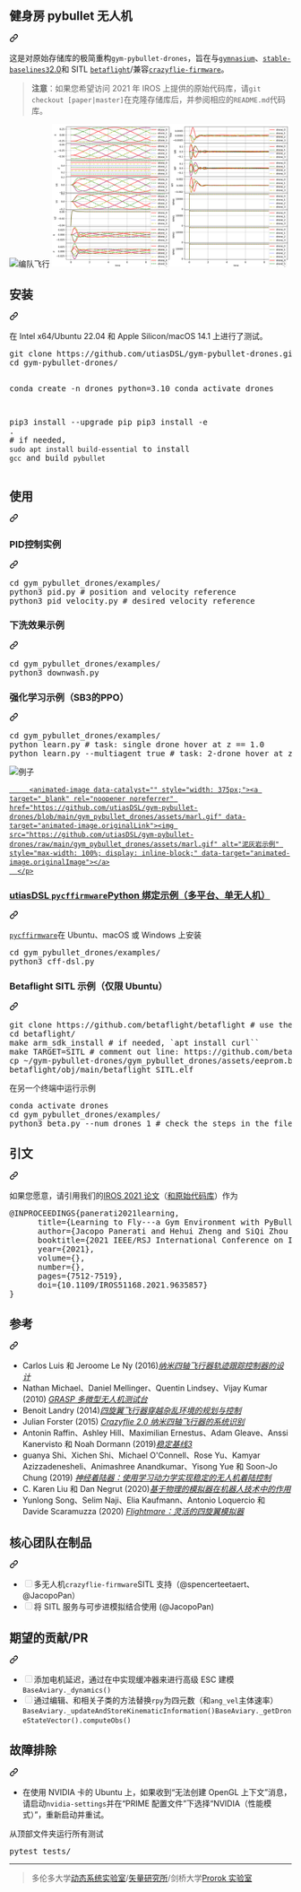 <div class="Box-sc-g0xbh4-0 bJMeLZ js-snippet-clipboard-copy-unpositioned" data-hpc="true"><article class="markdown-body entry-content container-lg" itemprop="text"><div class="markdown-heading" dir="auto"><h1 tabindex="-1" class="heading-element" dir="auto"><font style="vertical-align: inherit;"><font style="vertical-align: inherit;">健身房 pybullet 无人机</font></font></h1><a id="user-content-gym-pybullet-drones" class="anchor" aria-label="永久链接：gym-pybullet-drones" href="#gym-pybullet-drones"><svg class="octicon octicon-link" viewBox="0 0 16 16" version="1.1" width="16" height="16" aria-hidden="true"><path d="m7.775 3.275 1.25-1.25a3.5 3.5 0 1 1 4.95 4.95l-2.5 2.5a3.5 3.5 0 0 1-4.95 0 .751.751 0 0 1 .018-1.042.751.751 0 0 1 1.042-.018 1.998 1.998 0 0 0 2.83 0l2.5-2.5a2.002 2.002 0 0 0-2.83-2.83l-1.25 1.25a.751.751 0 0 1-1.042-.018.751.751 0 0 1-.018-1.042Zm-4.69 9.64a1.998 1.998 0 0 0 2.83 0l1.25-1.25a.751.751 0 0 1 1.042.018.751.751 0 0 1 .018 1.042l-1.25 1.25a3.5 3.5 0 1 1-4.95-4.95l2.5-2.5a3.5 3.5 0 0 1 4.95 0 .751.751 0 0 1-.018 1.042.751.751 0 0 1-1.042.018 1.998 1.998 0 0 0-2.83 0l-2.5 2.5a1.998 1.998 0 0 0 0 2.83Z"></path></svg></a></div>
<p dir="auto"><font style="vertical-align: inherit;"><font style="vertical-align: inherit;">这是对原始存储库的极简重构</font></font><code>gym-pybullet-drones</code><font style="vertical-align: inherit;"><font style="vertical-align: inherit;">，旨在与</font></font><a href="https://github.com/Farama-Foundation/Gymnasium"><code>gymnasium</code></a><font style="vertical-align: inherit;"><font style="vertical-align: inherit;">、</font></font><a href="https://github.com/DLR-RM/stable-baselines3/pull/1327" data-hovercard-type="pull_request" data-hovercard-url="/DLR-RM/stable-baselines3/pull/1327/hovercard"><code>stable-baselines3</code><font style="vertical-align: inherit;"><font style="vertical-align: inherit;">2.0</font></font></a><font style="vertical-align: inherit;"><font style="vertical-align: inherit;">和 SITL </font></font><a href="https://github.com/betaflight/betaflight"><code>betaflight</code></a><font style="vertical-align: inherit;"><font style="vertical-align: inherit;">/兼容</font></font><a href="https://github.com/bitcraze/crazyflie-firmware/"><code>crazyflie-firmware</code></a><font style="vertical-align: inherit;"><font style="vertical-align: inherit;">。</font></font></p>
<blockquote>
<p dir="auto"><strong><font style="vertical-align: inherit;"><font style="vertical-align: inherit;">注意</font></font></strong><font style="vertical-align: inherit;"><font style="vertical-align: inherit;">：如果您希望访问 2021 年 IROS 上提供的原始代码库，请</font></font><code>git checkout [paper|master]</code><font style="vertical-align: inherit;"><font style="vertical-align: inherit;">在克隆存储库后，并参阅相应的</font></font><code>README.md</code><font style="vertical-align: inherit;"><font style="vertical-align: inherit;">代码库。</font></font></p>
</blockquote>
<p dir="auto"><animated-image data-catalyst="" style="width: 325px;"><a target="_blank" rel="noopener noreferrer" href="https://github.com/utiasDSL/gym-pybullet-drones/blob/main/gym_pybullet_drones/assets/helix.gif" data-target="animated-image.originalLink"><img src="https://github.com/utiasDSL/gym-pybullet-drones/raw/main/gym_pybullet_drones/assets/helix.gif" alt="编队飞行" style="max-width: 100%; display: inline-block;" data-target="animated-image.originalImage"></a>
       <a target="_blank" rel="noopener noreferrer" href="https://github.com/utiasDSL/gym-pybullet-drones/blob/main/gym_pybullet_drones/assets/helix.png"><img src="https://github.com/utiasDSL/gym-pybullet-drones/raw/main/gym_pybullet_drones/assets/helix.png" alt="控制信息" width="425" style="max-width: 100%;"></a></p>
<div class="markdown-heading" dir="auto"><h2 tabindex="-1" class="heading-element" dir="auto"><font style="vertical-align: inherit;"><font style="vertical-align: inherit;">安装</font></font></h2><a id="user-content-installation" class="anchor" aria-label="永久链接：安装" href="#installation"><svg class="octicon octicon-link" viewBox="0 0 16 16" version="1.1" width="16" height="16" aria-hidden="true"><path d="m7.775 3.275 1.25-1.25a3.5 3.5 0 1 1 4.95 4.95l-2.5 2.5a3.5 3.5 0 0 1-4.95 0 .751.751 0 0 1 .018-1.042.751.751 0 0 1 1.042-.018 1.998 1.998 0 0 0 2.83 0l2.5-2.5a2.002 2.002 0 0 0-2.83-2.83l-1.25 1.25a.751.751 0 0 1-1.042-.018.751.751 0 0 1-.018-1.042Zm-4.69 9.64a1.998 1.998 0 0 0 2.83 0l1.25-1.25a.751.751 0 0 1 1.042.018.751.751 0 0 1 .018 1.042l-1.25 1.25a3.5 3.5 0 1 1-4.95-4.95l2.5-2.5a3.5 3.5 0 0 1 4.95 0 .751.751 0 0 1-.018 1.042.751.751 0 0 1-1.042.018 1.998 1.998 0 0 0-2.83 0l-2.5 2.5a1.998 1.998 0 0 0 0 2.83Z"></path></svg></a></div>
<p dir="auto"><font style="vertical-align: inherit;"><font style="vertical-align: inherit;">在 Intel x64/Ubuntu 22.04 和 Apple Silicon/macOS 14.1 上进行了测试。</font></font></p>
<div class="highlight highlight-source-shell notranslate position-relative overflow-auto" dir="auto"><pre>git clone https://github.com/utiasDSL/gym-pybullet-drones.git
<span class="pl-c1">cd</span> gym-pybullet-drones/

conda create -n drones python=3.10
conda activate drones

pip3 install --upgrade pip
pip3 install -e <span class="pl-c1">.</span> <span class="pl-c"><span class="pl-c">#</span> if needed, `sudo apt install build-essential` to install `gcc` and build `pybullet`</span>
</pre><div class="zeroclipboard-container">
     
  </div></div>
<div class="markdown-heading" dir="auto"><h2 tabindex="-1" class="heading-element" dir="auto"><font style="vertical-align: inherit;"><font style="vertical-align: inherit;">使用</font></font></h2><a id="user-content-use" class="anchor" aria-label="永久链接：使用" href="#use"><svg class="octicon octicon-link" viewBox="0 0 16 16" version="1.1" width="16" height="16" aria-hidden="true"><path d="m7.775 3.275 1.25-1.25a3.5 3.5 0 1 1 4.95 4.95l-2.5 2.5a3.5 3.5 0 0 1-4.95 0 .751.751 0 0 1 .018-1.042.751.751 0 0 1 1.042-.018 1.998 1.998 0 0 0 2.83 0l2.5-2.5a2.002 2.002 0 0 0-2.83-2.83l-1.25 1.25a.751.751 0 0 1-1.042-.018.751.751 0 0 1-.018-1.042Zm-4.69 9.64a1.998 1.998 0 0 0 2.83 0l1.25-1.25a.751.751 0 0 1 1.042.018.751.751 0 0 1 .018 1.042l-1.25 1.25a3.5 3.5 0 1 1-4.95-4.95l2.5-2.5a3.5 3.5 0 0 1 4.95 0 .751.751 0 0 1-.018 1.042.751.751 0 0 1-1.042.018 1.998 1.998 0 0 0-2.83 0l-2.5 2.5a1.998 1.998 0 0 0 0 2.83Z"></path></svg></a></div>
<div class="markdown-heading" dir="auto"><h3 tabindex="-1" class="heading-element" dir="auto"><font style="vertical-align: inherit;"><font style="vertical-align: inherit;">PID控制实例</font></font></h3><a id="user-content-pid-control-examples" class="anchor" aria-label="永久链接：PID 控制示例" href="#pid-control-examples"><svg class="octicon octicon-link" viewBox="0 0 16 16" version="1.1" width="16" height="16" aria-hidden="true"><path d="m7.775 3.275 1.25-1.25a3.5 3.5 0 1 1 4.95 4.95l-2.5 2.5a3.5 3.5 0 0 1-4.95 0 .751.751 0 0 1 .018-1.042.751.751 0 0 1 1.042-.018 1.998 1.998 0 0 0 2.83 0l2.5-2.5a2.002 2.002 0 0 0-2.83-2.83l-1.25 1.25a.751.751 0 0 1-1.042-.018.751.751 0 0 1-.018-1.042Zm-4.69 9.64a1.998 1.998 0 0 0 2.83 0l1.25-1.25a.751.751 0 0 1 1.042.018.751.751 0 0 1 .018 1.042l-1.25 1.25a3.5 3.5 0 1 1-4.95-4.95l2.5-2.5a3.5 3.5 0 0 1 4.95 0 .751.751 0 0 1-.018 1.042.751.751 0 0 1-1.042.018 1.998 1.998 0 0 0-2.83 0l-2.5 2.5a1.998 1.998 0 0 0 0 2.83Z"></path></svg></a></div>
<div class="highlight highlight-source-shell notranslate position-relative overflow-auto" dir="auto"><pre><span class="pl-c1">cd</span> gym_pybullet_drones/examples/
python3 pid.py <span class="pl-c"><span class="pl-c">#</span> position and velocity reference</span>
python3 pid_velocity.py <span class="pl-c"><span class="pl-c">#</span> desired velocity reference</span></pre><div class="zeroclipboard-container">
    
  </div></div>
<div class="markdown-heading" dir="auto"><h3 tabindex="-1" class="heading-element" dir="auto"><font style="vertical-align: inherit;"><font style="vertical-align: inherit;">下洗效果示例</font></font></h3><a id="user-content-downwash-effect-example" class="anchor" aria-label="永久链接：下洗效果示例" href="#downwash-effect-example"><svg class="octicon octicon-link" viewBox="0 0 16 16" version="1.1" width="16" height="16" aria-hidden="true"><path d="m7.775 3.275 1.25-1.25a3.5 3.5 0 1 1 4.95 4.95l-2.5 2.5a3.5 3.5 0 0 1-4.95 0 .751.751 0 0 1 .018-1.042.751.751 0 0 1 1.042-.018 1.998 1.998 0 0 0 2.83 0l2.5-2.5a2.002 2.002 0 0 0-2.83-2.83l-1.25 1.25a.751.751 0 0 1-1.042-.018.751.751 0 0 1-.018-1.042Zm-4.69 9.64a1.998 1.998 0 0 0 2.83 0l1.25-1.25a.751.751 0 0 1 1.042.018.751.751 0 0 1 .018 1.042l-1.25 1.25a3.5 3.5 0 1 1-4.95-4.95l2.5-2.5a3.5 3.5 0 0 1 4.95 0 .751.751 0 0 1-.018 1.042.751.751 0 0 1-1.042.018 1.998 1.998 0 0 0-2.83 0l-2.5 2.5a1.998 1.998 0 0 0 0 2.83Z"></path></svg></a></div>
<div class="highlight highlight-source-shell notranslate position-relative overflow-auto" dir="auto"><pre><span class="pl-c1">cd</span> gym_pybullet_drones/examples/
python3 downwash.py</pre><div class="zeroclipboard-container">
   
  </div></div>
<div class="markdown-heading" dir="auto"><h3 tabindex="-1" class="heading-element" dir="auto"><font style="vertical-align: inherit;"><font style="vertical-align: inherit;">强化学习示例（SB3的PPO）</font></font></h3><a id="user-content-reinforcement-learning-examples-sb3s-ppo" class="anchor" aria-label="永久链接：强化学习示例（SB3 的 PPO）" href="#reinforcement-learning-examples-sb3s-ppo"><svg class="octicon octicon-link" viewBox="0 0 16 16" version="1.1" width="16" height="16" aria-hidden="true"><path d="m7.775 3.275 1.25-1.25a3.5 3.5 0 1 1 4.95 4.95l-2.5 2.5a3.5 3.5 0 0 1-4.95 0 .751.751 0 0 1 .018-1.042.751.751 0 0 1 1.042-.018 1.998 1.998 0 0 0 2.83 0l2.5-2.5a2.002 2.002 0 0 0-2.83-2.83l-1.25 1.25a.751.751 0 0 1-1.042-.018.751.751 0 0 1-.018-1.042Zm-4.69 9.64a1.998 1.998 0 0 0 2.83 0l1.25-1.25a.751.751 0 0 1 1.042.018.751.751 0 0 1 .018 1.042l-1.25 1.25a3.5 3.5 0 1 1-4.95-4.95l2.5-2.5a3.5 3.5 0 0 1 4.95 0 .751.751 0 0 1-.018 1.042.751.751 0 0 1-1.042.018 1.998 1.998 0 0 0-2.83 0l-2.5 2.5a1.998 1.998 0 0 0 0 2.83Z"></path></svg></a></div>
<div class="highlight highlight-source-shell notranslate position-relative overflow-auto" dir="auto"><pre><span class="pl-c1">cd</span> gym_pybullet_drones/examples/
python learn.py <span class="pl-c"><span class="pl-c">#</span> task: single drone hover at z == 1.0</span>
python learn.py --multiagent <span class="pl-c1">true</span> <span class="pl-c"><span class="pl-c">#</span> task: 2-drone hover at z == 1.2 and 0.7</span></pre><div class="zeroclipboard-container">
    
  </div></div>
<p dir="auto"><animated-image data-catalyst="" style="width: 375px;"><a target="_blank" rel="noopener noreferrer" href="/utiasDSL/gym-pybullet-drones/blob/main/gym_pybullet_drones/assets/rl.gif" data-target="animated-image.originalLink"><img src="/utiasDSL/gym-pybullet-drones/raw/main/gym_pybullet_drones/assets/rl.gif" alt="例子" style="max-width: 100%; display: inline-block;" data-target="animated-image.originalImage"></a>
      <span class="AnimatedImagePlayer" data-target="animated-image.player" hidden="">
        <a data-target="animated-image.replacedLink" class="AnimatedImagePlayer-images" href="https://github.com/utiasDSL/gym-pybullet-drones/blob/main/gym_pybullet_drones/assets/rl.gif" target="_blank">
          
         <animated-image data-catalyst="" style="width: 375px;"><a target="_blank" rel="noopener noreferrer" href="https://github.com/utiasDSL/gym-pybullet-drones/blob/main/gym_pybullet_drones/assets/marl.gif" data-target="animated-image.originalLink"><img src="https://github.com/utiasDSL/gym-pybullet-drones/raw/main/gym_pybullet_drones/assets/marl.gif" alt="泥灰岩示例" style="max-width: 100%; display: inline-block;" data-target="animated-image.originalImage"></a>
      </p>
<div class="markdown-heading" dir="auto"><h3 tabindex="-1" class="heading-element" dir="auto"><font style="vertical-align: inherit;"><font style="vertical-align: inherit;">utiasDSL </font></font><code>pycffirmware</code><font style="vertical-align: inherit;"><font style="vertical-align: inherit;">Python 绑定示例（多平台、单无人机）</font></font></h3><a id="user-content-utiasdsl-pycffirmware-python-bindings-example-multiplatform-single-drone" class="anchor" aria-label="永久链接：utiasDSL pycffirmware Python 绑定示例（多平台，单无人机）" href="#utiasdsl-pycffirmware-python-bindings-example-multiplatform-single-drone"><svg class="octicon octicon-link" viewBox="0 0 16 16" version="1.1" width="16" height="16" aria-hidden="true"><path d="m7.775 3.275 1.25-1.25a3.5 3.5 0 1 1 4.95 4.95l-2.5 2.5a3.5 3.5 0 0 1-4.95 0 .751.751 0 0 1 .018-1.042.751.751 0 0 1 1.042-.018 1.998 1.998 0 0 0 2.83 0l2.5-2.5a2.002 2.002 0 0 0-2.83-2.83l-1.25 1.25a.751.751 0 0 1-1.042-.018.751.751 0 0 1-.018-1.042Zm-4.69 9.64a1.998 1.998 0 0 0 2.83 0l1.25-1.25a.751.751 0 0 1 1.042.018.751.751 0 0 1 .018 1.042l-1.25 1.25a3.5 3.5 0 1 1-4.95-4.95l2.5-2.5a3.5 3.5 0 0 1 4.95 0 .751.751 0 0 1-.018 1.042.751.751 0 0 1-1.042.018 1.998 1.998 0 0 0-2.83 0l-2.5 2.5a1.998 1.998 0 0 0 0 2.83Z"></path></svg></a></div>
<p dir="auto"><font style="vertical-align: inherit;"></font><a href="https://github.com/utiasDSL/pycffirmware?tab=readme-ov-file#installation"><code>pycffirmware</code></a><font style="vertical-align: inherit;"><font style="vertical-align: inherit;">在 Ubuntu、macOS 或 Windows 上</font><font style="vertical-align: inherit;">安装</font></font></p>
<div class="highlight highlight-source-shell notranslate position-relative overflow-auto" dir="auto"><pre><span class="pl-c1">cd</span> gym_pybullet_drones/examples/
python3 cff-dsl.py</pre><div class="zeroclipboard-container">
     
  </div></div>
<div class="markdown-heading" dir="auto"><h3 tabindex="-1" class="heading-element" dir="auto"><font style="vertical-align: inherit;"><font style="vertical-align: inherit;">Betaflight SITL 示例（仅限 Ubuntu）</font></font></h3><a id="user-content-betaflight-sitl-example-ubuntu-only" class="anchor" aria-label="永久链接：Betaflight SITL 示例（仅限 Ubuntu）" href="#betaflight-sitl-example-ubuntu-only"><svg class="octicon octicon-link" viewBox="0 0 16 16" version="1.1" width="16" height="16" aria-hidden="true"><path d="m7.775 3.275 1.25-1.25a3.5 3.5 0 1 1 4.95 4.95l-2.5 2.5a3.5 3.5 0 0 1-4.95 0 .751.751 0 0 1 .018-1.042.751.751 0 0 1 1.042-.018 1.998 1.998 0 0 0 2.83 0l2.5-2.5a2.002 2.002 0 0 0-2.83-2.83l-1.25 1.25a.751.751 0 0 1-1.042-.018.751.751 0 0 1-.018-1.042Zm-4.69 9.64a1.998 1.998 0 0 0 2.83 0l1.25-1.25a.751.751 0 0 1 1.042.018.751.751 0 0 1 .018 1.042l-1.25 1.25a3.5 3.5 0 1 1-4.95-4.95l2.5-2.5a3.5 3.5 0 0 1 4.95 0 .751.751 0 0 1-.018 1.042.751.751 0 0 1-1.042.018 1.998 1.998 0 0 0-2.83 0l-2.5 2.5a1.998 1.998 0 0 0 0 2.83Z"></path></svg></a></div>
<div class="highlight highlight-source-shell notranslate position-relative overflow-auto" dir="auto"><pre>git clone https://github.com/betaflight/betaflight <span class="pl-c"><span class="pl-c">#</span> use the `master` branch at the time of writing (future release 4.5)</span>
<span class="pl-c1">cd</span> betaflight/ 
make arm_sdk_install <span class="pl-c"><span class="pl-c">#</span> if needed, `apt install curl``</span>
make TARGET=SITL <span class="pl-c"><span class="pl-c">#</span> comment out line: https://github.com/betaflight/betaflight/blob/master/src/main/main.c#L52</span>
cp <span class="pl-k">~</span>/gym-pybullet-drones/gym_pybullet_drones/assets/eeprom.bin <span class="pl-k">~</span>/betaflight/ <span class="pl-c"><span class="pl-c">#</span> assuming both gym-pybullet-drones/ and betaflight/ were cloned in ~/</span>
betaflight/obj/main/betaflight_SITL.elf</pre><div class="zeroclipboard-container">
    
  </div></div>
<p dir="auto"><font style="vertical-align: inherit;"><font style="vertical-align: inherit;">在另一个终端中运行示例</font></font></p>
<div class="highlight highlight-source-shell notranslate position-relative overflow-auto" dir="auto"><pre>conda activate drones
<span class="pl-c1">cd</span> gym_pybullet_drones/examples/
python3 beta.py --num_drones 1 <span class="pl-c"><span class="pl-c">#</span> check the steps in the file's docstrings to use multiple drones</span></pre><div class="zeroclipboard-container">
    
  </div></div>
<div class="markdown-heading" dir="auto"><h2 tabindex="-1" class="heading-element" dir="auto"><font style="vertical-align: inherit;"><font style="vertical-align: inherit;">引文</font></font></h2><a id="user-content-citation" class="anchor" aria-label="永久链接：引文" href="#citation"><svg class="octicon octicon-link" viewBox="0 0 16 16" version="1.1" width="16" height="16" aria-hidden="true"><path d="m7.775 3.275 1.25-1.25a3.5 3.5 0 1 1 4.95 4.95l-2.5 2.5a3.5 3.5 0 0 1-4.95 0 .751.751 0 0 1 .018-1.042.751.751 0 0 1 1.042-.018 1.998 1.998 0 0 0 2.83 0l2.5-2.5a2.002 2.002 0 0 0-2.83-2.83l-1.25 1.25a.751.751 0 0 1-1.042-.018.751.751 0 0 1-.018-1.042Zm-4.69 9.64a1.998 1.998 0 0 0 2.83 0l1.25-1.25a.751.751 0 0 1 1.042.018.751.751 0 0 1 .018 1.042l-1.25 1.25a3.5 3.5 0 1 1-4.95-4.95l2.5-2.5a3.5 3.5 0 0 1 4.95 0 .751.751 0 0 1-.018 1.042.751.751 0 0 1-1.042.018 1.998 1.998 0 0 0-2.83 0l-2.5 2.5a1.998 1.998 0 0 0 0 2.83Z"></path></svg></a></div>
<p dir="auto"><font style="vertical-align: inherit;"><font style="vertical-align: inherit;">如果您愿意，请引用我们的</font></font><a href="https://arxiv.org/abs/2103.02142" rel="nofollow"><font style="vertical-align: inherit;"><font style="vertical-align: inherit;">IROS 2021 论文</font></font></a><font style="vertical-align: inherit;"><font style="vertical-align: inherit;">（</font></font><a href="https://github.com/utiasDSL/gym-pybullet-drones/tree/paper"><font style="vertical-align: inherit;"><font style="vertical-align: inherit;">和原始代码库</font></font></a><font style="vertical-align: inherit;"><font style="vertical-align: inherit;">）作为</font></font></p>
<div class="highlight highlight-text-bibtex notranslate position-relative overflow-auto" dir="auto"><pre><span class="pl-k">@INPROCEEDINGS</span>{<span class="pl-en">panerati2021learning</span>,
      <span class="pl-s">title</span>=<span class="pl-s"><span class="pl-pds">{</span>Learning to Fly---a Gym Environment with PyBullet Physics for Reinforcement Learning of Multi-agent Quadcopter Control<span class="pl-pds">}</span></span>, 
      <span class="pl-s">author</span>=<span class="pl-s"><span class="pl-pds">{</span>Jacopo Panerati and Hehui Zheng and SiQi Zhou and James Xu and Amanda Prorok and Angela P. Schoellig<span class="pl-pds">}</span></span>,
      <span class="pl-s">booktitle</span>=<span class="pl-s"><span class="pl-pds">{</span>2021 IEEE/RSJ International Conference on Intelligent Robots and Systems (IROS)<span class="pl-pds">}</span></span>,
      <span class="pl-s">year</span>=<span class="pl-s"><span class="pl-pds">{</span>2021<span class="pl-pds">}</span></span>,
      <span class="pl-s">volume</span>=<span class="pl-s"><span class="pl-pds">{</span><span class="pl-pds">}</span></span>,
      <span class="pl-s">number</span>=<span class="pl-s"><span class="pl-pds">{</span><span class="pl-pds">}</span></span>,
      <span class="pl-s">pages</span>=<span class="pl-s"><span class="pl-pds">{</span>7512-7519<span class="pl-pds">}</span></span>,
      <span class="pl-s">doi</span>=<span class="pl-s"><span class="pl-pds">{</span>10.1109/IROS51168.2021.9635857<span class="pl-pds">}</span></span>
}</pre><div class="zeroclipboard-container">
   
  </div></div>
<div class="markdown-heading" dir="auto"><h2 tabindex="-1" class="heading-element" dir="auto"><font style="vertical-align: inherit;"><font style="vertical-align: inherit;">参考</font></font></h2><a id="user-content-references" class="anchor" aria-label="永久链接：参考文献" href="#references"><svg class="octicon octicon-link" viewBox="0 0 16 16" version="1.1" width="16" height="16" aria-hidden="true"><path d="m7.775 3.275 1.25-1.25a3.5 3.5 0 1 1 4.95 4.95l-2.5 2.5a3.5 3.5 0 0 1-4.95 0 .751.751 0 0 1 .018-1.042.751.751 0 0 1 1.042-.018 1.998 1.998 0 0 0 2.83 0l2.5-2.5a2.002 2.002 0 0 0-2.83-2.83l-1.25 1.25a.751.751 0 0 1-1.042-.018.751.751 0 0 1-.018-1.042Zm-4.69 9.64a1.998 1.998 0 0 0 2.83 0l1.25-1.25a.751.751 0 0 1 1.042.018.751.751 0 0 1 .018 1.042l-1.25 1.25a3.5 3.5 0 1 1-4.95-4.95l2.5-2.5a3.5 3.5 0 0 1 4.95 0 .751.751 0 0 1-.018 1.042.751.751 0 0 1-1.042.018 1.998 1.998 0 0 0-2.83 0l-2.5 2.5a1.998 1.998 0 0 0 0 2.83Z"></path></svg></a></div>
<ul dir="auto">
<li><font style="vertical-align: inherit;"><font style="vertical-align: inherit;">Carlos Luis 和 Jeroome Le Ny (2016)</font></font><a href="https://arxiv.org/pdf/1608.05786.pdf" rel="nofollow"><em><font style="vertical-align: inherit;"><font style="vertical-align: inherit;">纳米四轴飞行器轨迹跟踪控制器的设计</font></font></em></a></li>
<li><font style="vertical-align: inherit;"><font style="vertical-align: inherit;">Nathan Michael、Daniel Mellinger、Quentin Lindsey、Vijay Kumar (2010) </font></font><a href="http://citeseerx.ist.psu.edu/viewdoc/download?doi=10.1.1.169.1687&amp;rep=rep1&amp;type=pdf" rel="nofollow"><em><font style="vertical-align: inherit;"><font style="vertical-align: inherit;">GRASP 多微型无人机测试台</font></font></em></a></li>
<li><font style="vertical-align: inherit;"><font style="vertical-align: inherit;">Benoit Landry (2014)</font></font><a href="http://groups.csail.mit.edu/robotics-center/public_papers/Landry15" rel="nofollow"><em><font style="vertical-align: inherit;"><font style="vertical-align: inherit;">四旋翼飞行器穿越杂乱环境的规划与控制</font></font></em></a></li>
<li><font style="vertical-align: inherit;"><font style="vertical-align: inherit;">Julian Forster (2015) </font></font><a href="https://www.research-collection.ethz.ch/handle/20.500.11850/214143" rel="nofollow"><em><font style="vertical-align: inherit;"><font style="vertical-align: inherit;">Crazyflie 2.0 纳米四轴飞行器的系统识别</font></font></em></a></li>
<li><font style="vertical-align: inherit;"><font style="vertical-align: inherit;">Antonin Raffin、Ashley Hill、Maximilian Ernestus、Adam Gleave、Anssi Kanervisto 和 Noah Dormann (2019)</font></font><a href="https://github.com/DLR-RM/stable-baselines3"><em><font style="vertical-align: inherit;"><font style="vertical-align: inherit;">稳定基线3</font></font></em></a></li>
<li><font style="vertical-align: inherit;"><font style="vertical-align: inherit;">guanya Shi、Xichen Shi、Michael O'Connell、Rose Yu、Kamyar Azizzadenesheli、Animashree Anandkumar、Yisong Yue 和 Soon-Jo Chung (2019)
</font></font><a href="https://arxiv.org/pdf/1811.08027.pdf" rel="nofollow"><em><font style="vertical-align: inherit;"><font style="vertical-align: inherit;">神经着陆器：使用学习动力学实现稳定的无人机着陆控制</font></font></em></a></li>
<li><font style="vertical-align: inherit;"><font style="vertical-align: inherit;">C. Karen Liu 和 Dan Negrut (2020)</font></font><a href="https://www.annualreviews.org/doi/pdf/10.1146/annurev-control-072220-093055" rel="nofollow"><em><font style="vertical-align: inherit;"><font style="vertical-align: inherit;">基于物理的模拟器在机器人技术中的作用</font></font></em></a></li>
<li><font style="vertical-align: inherit;"><font style="vertical-align: inherit;">Yunlong Song、Selim Naji、Elia Kaufmann、Antonio Loquercio 和 Davide Scaramuzza (2020) </font></font><a href="https://arxiv.org/pdf/2009.00563.pdf" rel="nofollow"><em><font style="vertical-align: inherit;"><font style="vertical-align: inherit;">Flightmare：灵活的四旋翼模拟器</font></font></em></a></li>
</ul>
<div class="markdown-heading" dir="auto"><h2 tabindex="-1" class="heading-element" dir="auto"><font style="vertical-align: inherit;"><font style="vertical-align: inherit;">核心团队在制品</font></font></h2><a id="user-content-core-team-wip" class="anchor" aria-label="永久链接：核心团队 WIP" href="#core-team-wip"><svg class="octicon octicon-link" viewBox="0 0 16 16" version="1.1" width="16" height="16" aria-hidden="true"><path d="m7.775 3.275 1.25-1.25a3.5 3.5 0 1 1 4.95 4.95l-2.5 2.5a3.5 3.5 0 0 1-4.95 0 .751.751 0 0 1 .018-1.042.751.751 0 0 1 1.042-.018 1.998 1.998 0 0 0 2.83 0l2.5-2.5a2.002 2.002 0 0 0-2.83-2.83l-1.25 1.25a.751.751 0 0 1-1.042-.018.751.751 0 0 1-.018-1.042Zm-4.69 9.64a1.998 1.998 0 0 0 2.83 0l1.25-1.25a.751.751 0 0 1 1.042.018.751.751 0 0 1 .018 1.042l-1.25 1.25a3.5 3.5 0 1 1-4.95-4.95l2.5-2.5a3.5 3.5 0 0 1 4.95 0 .751.751 0 0 1-.018 1.042.751.751 0 0 1-1.042.018 1.998 1.998 0 0 0-2.83 0l-2.5 2.5a1.998 1.998 0 0 0 0 2.83Z"></path></svg></a></div>
<ul class="contains-task-list">
<li class="task-list-item"><input type="checkbox" id="" disabled="" class="task-list-item-checkbox"><font style="vertical-align: inherit;"><font style="vertical-align: inherit;">多无人机</font></font><code>crazyflie-firmware</code><font style="vertical-align: inherit;"><font style="vertical-align: inherit;">SITL 支持（@spencerteetaert、@JacopoPan）</font></font></li>
<li class="task-list-item"><input type="checkbox" id="" disabled="" class="task-list-item-checkbox"><font style="vertical-align: inherit;"><font style="vertical-align: inherit;">将 SITL 服务与可步进模拟结合使用 (@JacopoPan)</font></font></li>
</ul>
<div class="markdown-heading" dir="auto"><h2 tabindex="-1" class="heading-element" dir="auto"><font style="vertical-align: inherit;"><font style="vertical-align: inherit;">期望的贡献/PR</font></font></h2><a id="user-content-desired-contributionsprs" class="anchor" aria-label="永久链接：期望的贡献/PR" href="#desired-contributionsprs"><svg class="octicon octicon-link" viewBox="0 0 16 16" version="1.1" width="16" height="16" aria-hidden="true"><path d="m7.775 3.275 1.25-1.25a3.5 3.5 0 1 1 4.95 4.95l-2.5 2.5a3.5 3.5 0 0 1-4.95 0 .751.751 0 0 1 .018-1.042.751.751 0 0 1 1.042-.018 1.998 1.998 0 0 0 2.83 0l2.5-2.5a2.002 2.002 0 0 0-2.83-2.83l-1.25 1.25a.751.751 0 0 1-1.042-.018.751.751 0 0 1-.018-1.042Zm-4.69 9.64a1.998 1.998 0 0 0 2.83 0l1.25-1.25a.751.751 0 0 1 1.042.018.751.751 0 0 1 .018 1.042l-1.25 1.25a3.5 3.5 0 1 1-4.95-4.95l2.5-2.5a3.5 3.5 0 0 1 4.95 0 .751.751 0 0 1-.018 1.042.751.751 0 0 1-1.042.018 1.998 1.998 0 0 0-2.83 0l-2.5 2.5a1.998 1.998 0 0 0 0 2.83Z"></path></svg></a></div>
<ul class="contains-task-list">
<li class="task-list-item"><input type="checkbox" id="" disabled="" class="task-list-item-checkbox"><font style="vertical-align: inherit;"><font style="vertical-align: inherit;">添加电机延迟，通过在中实现缓冲器来进行高级 ESC 建模</font></font><code>BaseAviary._dynamics()</code></li>
<li class="task-list-item"><input type="checkbox" id="" disabled="" class="task-list-item-checkbox"><font style="vertical-align: inherit;"><font style="vertical-align: inherit;">通过编辑、</font><font style="vertical-align: inherit;">和</font><font style="vertical-align: inherit;">相关子类的方法</font><font style="vertical-align: inherit;">替换</font></font><code>rpy</code><font style="vertical-align: inherit;"><font style="vertical-align: inherit;">为四元数（和</font></font><code>ang_vel</code><font style="vertical-align: inherit;"><font style="vertical-align: inherit;">主体速率）</font></font><code>BaseAviary._updateAndStoreKinematicInformation()</code><font style="vertical-align: inherit;"></font><code>BaseAviary._getDroneStateVector()</code><font style="vertical-align: inherit;"></font><code>.computeObs()</code><font style="vertical-align: inherit;"></font></li>
</ul>
<div class="markdown-heading" dir="auto"><h2 tabindex="-1" class="heading-element" dir="auto"><font style="vertical-align: inherit;"><font style="vertical-align: inherit;">故障排除</font></font></h2><a id="user-content-troubleshooting" class="anchor" aria-label="永久链接：故障排除" href="#troubleshooting"><svg class="octicon octicon-link" viewBox="0 0 16 16" version="1.1" width="16" height="16" aria-hidden="true"><path d="m7.775 3.275 1.25-1.25a3.5 3.5 0 1 1 4.95 4.95l-2.5 2.5a3.5 3.5 0 0 1-4.95 0 .751.751 0 0 1 .018-1.042.751.751 0 0 1 1.042-.018 1.998 1.998 0 0 0 2.83 0l2.5-2.5a2.002 2.002 0 0 0-2.83-2.83l-1.25 1.25a.751.751 0 0 1-1.042-.018.751.751 0 0 1-.018-1.042Zm-4.69 9.64a1.998 1.998 0 0 0 2.83 0l1.25-1.25a.751.751 0 0 1 1.042.018.751.751 0 0 1 .018 1.042l-1.25 1.25a3.5 3.5 0 1 1-4.95-4.95l2.5-2.5a3.5 3.5 0 0 1 4.95 0 .751.751 0 0 1-.018 1.042.751.751 0 0 1-1.042.018 1.998 1.998 0 0 0-2.83 0l-2.5 2.5a1.998 1.998 0 0 0 0 2.83Z"></path></svg></a></div>
<ul dir="auto">
<li><font style="vertical-align: inherit;"><font style="vertical-align: inherit;">在使用 NVIDIA 卡的 Ubuntu 上，如果收到“无法创建 OpenGL 上下文”消息，请启动</font></font><code>nvidia-settings</code><font style="vertical-align: inherit;"><font style="vertical-align: inherit;">并在“PRIME 配置文件”下选择“NVIDIA（性能模式）”，重新启动并重试。</font></font></li>
</ul>
<p dir="auto"><font style="vertical-align: inherit;"><font style="vertical-align: inherit;">从顶部文件夹运行所有测试</font></font></p>
<div class="highlight highlight-source-shell notranslate position-relative overflow-auto" dir="auto"><pre>pytest tests/</pre><div class="zeroclipboard-container">
    
  </div></div>
<hr>
<blockquote>
<p dir="auto"><font style="vertical-align: inherit;"><font style="vertical-align: inherit;">多伦多大学</font></font><a href="https://github.com/utiasDSL"><font style="vertical-align: inherit;"><font style="vertical-align: inherit;">动态系统实验室</font></font></a><font style="vertical-align: inherit;"><font style="vertical-align: inherit;">/</font></font><a href="https://github.com/VectorInstitute"><font style="vertical-align: inherit;"><font style="vertical-align: inherit;">矢量研究所</font></font></a><font style="vertical-align: inherit;"><font style="vertical-align: inherit;">/剑桥大学</font></font><a href="https://github.com/proroklab"><font style="vertical-align: inherit;"><font style="vertical-align: inherit;">Prorok 实验室</font></font></a></p>
</blockquote>
</article></div>
